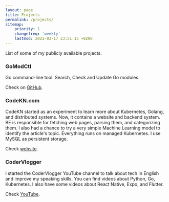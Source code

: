```yaml
---
layout: page
title: Projects
permalink: /projects/
sitemap:
    priority: 1
    changefreq: 'weekly'
    lastmod: 2021-03-17 23:51:15 +0200
---
```


List of some of my publicly available projects.

### GoModCtl

Go command-line tool. Search, Check and Update Go modules.

Check on [GitHub](https://github.com/beatlabs/gomodctl).

### CodeKN.com

CodeKN started as an experiment to learn more about Kubernetes, Golang, and distributed systems. Now, it contains a website and backend system. BE is responsible for fetching web pages, parsing them, and categorizing them. I also had a chance to try a very simple Machine Learning model to identify the article's topic. Everything runs on managed Kubernetes. I use MySQL as persistent storage.

Check [website](https://codekn.com).


### CoderVlogger

I started the CoderVlogger YouTube channel to talk about tech in English and improve my speaking skills. You can find videos about Python, Go, Kubernetes. I also have some videos about React Native, Expo, and Flutter.

Check [YouTube](https://youtube.com/codervlogger).
